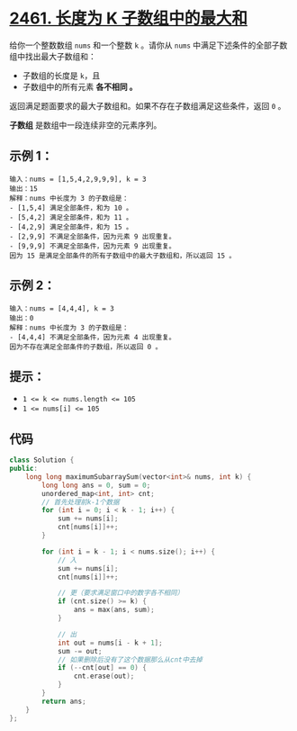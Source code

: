 # [2461. 长度为 K 子数组中的最大和](https://leetcode.cn/problems/maximum-sum-of-distinct-subarrays-with-length-k/)

给你一个整数数组 `nums` 和一个整数 `k` 。请你从 `nums` 中满足下述条件的全部子数组中找出最大子数组和：

- 子数组的长度是 `k`，且
- 子数组中的所有元素 **各不相同 。**

返回满足题面要求的最大子数组和。如果不存在子数组满足这些条件，返回 `0` 。

**子数组** 是数组中一段连续非空的元素序列。

## **示例 1：**

```
输入：nums = [1,5,4,2,9,9,9], k = 3
输出：15
解释：nums 中长度为 3 的子数组是：
- [1,5,4] 满足全部条件，和为 10 。
- [5,4,2] 满足全部条件，和为 11 。
- [4,2,9] 满足全部条件，和为 15 。
- [2,9,9] 不满足全部条件，因为元素 9 出现重复。
- [9,9,9] 不满足全部条件，因为元素 9 出现重复。
因为 15 是满足全部条件的所有子数组中的最大子数组和，所以返回 15 。
```

## **示例 2：**

```
输入：nums = [4,4,4], k = 3
输出：0
解释：nums 中长度为 3 的子数组是：
- [4,4,4] 不满足全部条件，因为元素 4 出现重复。
因为不存在满足全部条件的子数组，所以返回 0 。
```

## **提示：**

- `1 <= k <= nums.length <= 105`
- `1 <= nums[i] <= 105`

## 代码

```cpp
class Solution {
public:
    long long maximumSubarraySum(vector<int>& nums, int k) {
        long long ans = 0, sum = 0;
        unordered_map<int, int> cnt;
        // 首先处理前k-1个数据
        for (int i = 0; i < k - 1; i++) {
            sum += nums[i];
            cnt[nums[i]]++;
        }

        for (int i = k - 1; i < nums.size(); i++) {
            // 入
            sum += nums[i];
            cnt[nums[i]]++;

            // 更（要求满足窗口中的数字各不相同）
            if (cnt.size() >= k) {
                ans = max(ans, sum);
            }

            // 出
            int out = nums[i - k + 1];
            sum -= out;
            // 如果删除后没有了这个数据那么从cnt中去掉
            if (--cnt[out] == 0) {
                cnt.erase(out);
            }
        }
        return ans;
    }
};
```


